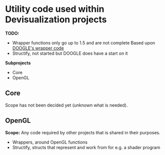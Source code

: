 Utility code used within Devisualization projects
====
**TODO:**
- Wrapper functions only go up to 1.5 and are not complete
	Based upon [DOOGLE's wrapper code](https://raw.githubusercontent.com/rikkimax/DOOGLE/master/source/OpenGL/doogle/overloads/wrappers.d)
- Structify, not started but DOOGLE does have a start on it

**Subprojects**
- Core
- OpenGL

Core
---
Scope has not been decided yet (unknown what is needed).

OpenGL
-----
__**Scope:**__ Any code required by other projects that is shared in their purposes.
- Wrappers, around OpenGL functions
- Structify, structs that represent and work from for e.g. a shader program 